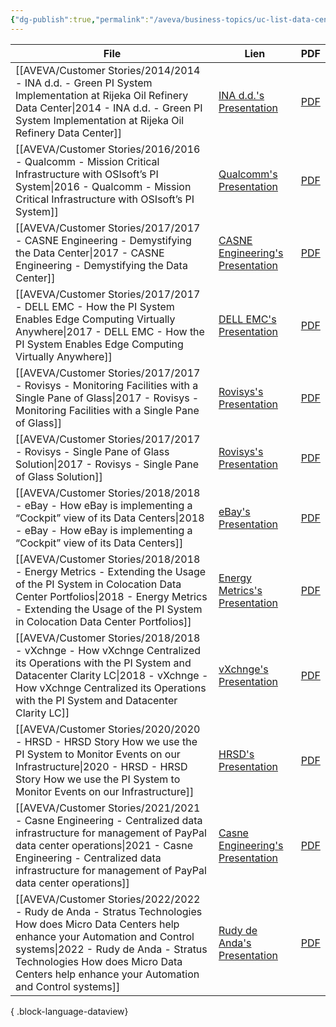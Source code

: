 ```yaml
---
{"dg-publish":true,"permalink":"/aveva/business-topics/uc-list-data-centers/","dgPassFrontmatter":true}
---
```



| File                                                                                                                                                                                                                                                                                | Lien                                                                                                                                                                            | PDF                                                                                                                                                                        |
| ----------------------------------------------------------------------------------------------------------------------------------------------------------------------------------------------------------------------------------------------------------------------------------- | ------------------------------------------------------------------------------------------------------------------------------------------------------------------------------- | -------------------------------------------------------------------------------------------------------------------------------------------------------------------------- |
| [[AVEVA/Customer Stories/2014/2014 - INA d.d. - Green PI System Implementation at Rijeka Oil Refinery Data Center\|2014 - INA d.d. - Green PI System Implementation at Rijeka Oil Refinery Data Center]]                                                                         | [INA d.d.'s Presentation](https://resources.osisoft.com/presentations/green-pi-system-implementation-at-rijeka-oil-refinery-data-center/)                                       | [PDF](https://cdn.osisoft.com/corp/en/media/presentations/2014/EMEA2014/PDF/EMEA14_INAdd_ZEZELJ_GreenPISystemImplementationatRijekaOilRefineryDataCenter.pdf)              |
| [[AVEVA/Customer Stories/2016/2016 - Qualcomm - Mission Critical Infrastructure with OSIsoft’s PI System\|2016 - Qualcomm - Mission Critical Infrastructure with OSIsoft’s PI System]]                                                                                           | [Qualcomm's Presentation](https://resources.osisoft.com/presentations/mission-critical-infrastructure-with-osisoft-s-pi-system/)                                                | [PDF](https://cdn.osisoft.com/corp/en/media/presentations/2016/UsersConference2016/PDF/FA162020_Qualcomm_Ward_MissionCriticalInfrastructurewithOSIsoftsPISystem.pdf)       |
| [[AVEVA/Customer Stories/2017/2017 - CASNE Engineering - Demystifying the Data Center\|2017 - CASNE Engineering - Demystifying the Data Center]]                                                                                                                                 | [CASNE Engineering's Presentation](https://resources.osisoft.com/presentations/demystifying-the-data-center/)                                                                   | [PDF](https://cdn.osisoft.com/osi/presentations/2017-uc-san-francisco/UC1702NAFW05_DigitalRealty_SGupana_BLake_DemystifyingtheDataCenter.pdf)                              |
| [[AVEVA/Customer Stories/2017/2017 - DELL EMC - How the PI System Enables Edge Computing Virtually Anywhere\|2017 - DELL EMC - How the PI System Enables Edge Computing Virtually Anywhere]]                                                                                     | [DELL EMC's Presentation](https://resources.osisoft.com/presentations/how-the-pi-system-enables-edge-computing-virtually-anywhere/)                                             | [PDF](https://cdn.osisoft.com/osi/presentations/2017-uc-san-francisco/UC17NA02II07_Dell_TDuncan_SRobertson_HowthePIEdge.pdf)                                               |
| [[AVEVA/Customer Stories/2017/2017 - Rovisys - Monitoring Facilities with a Single Pane of Glass\|2017 - Rovisys - Monitoring Facilities with a Single Pane of Glass]]                                                                                                           | [Rovisys's Presentation](https://resources.osisoft.com/presentations/monitoring-facilities-with-a-single-pane-of-glass/)                                                        | [PDF](https://cdn.osisoft.com/osi/presentations/2017-rs-charlotte/2017-rs-charlotte-040-Rovisys-Polaski-Monitoring-Facilities-with-a-Single-Pane-of-Glass.pdf)             |
| [[AVEVA/Customer Stories/2017/2017 - Rovisys - Single Pane of Glass Solution\|2017 - Rovisys - Single Pane of Glass Solution]]                                                                                                                                                   | [Rovisys's Presentation](https://resources.osisoft.com/presentations/single-pane-of-glass-solution/)                                                                            | [PDF](https://cdn.osisoft.com/osi/presentations/2017-uc-san-francisco/UC17NA010303_Rovisys_SinglePaneofGlassSolution.pdf)                                                  |
| [[AVEVA/Customer Stories/2018/2018 - eBay - How eBay is implementing a “Cockpit” view of its Data Centers\|2018 - eBay - How eBay is implementing a “Cockpit” view of its Data Centers]]                                                                                         | [eBay's Presentation](https://resources.osisoft.com/presentations/how-ebay-is-implementing-a--cockpit--view-of-its-data-centers-1x/)                                            | [PDF](https://cdn.osisoft.com/osi/presentations/2018-uc-san-francisco/UC18NA-D1EI04-eBay-JTepferPLepage-How-eBay-is-implementing-Cockpit-view-of-its-Data-Centers.pdf)     |
| [[AVEVA/Customer Stories/2018/2018 - Energy Metrics - Extending the Usage of the PI System in Colocation Data Center Portfolios\|2018 - Energy Metrics - Extending the Usage of the PI System in Colocation Data Center Portfolios]]                                             | [Energy Metrics's Presentation](https://resources.osisoft.com/presentations/extending-the-usage-of-the-pi-system-in-colocation-data-center-portfolios/)                         | [PDF](https://cdn.osisoft.com/osi/presentations/2018-uc-san-francisco/UC18NA-D2FA07-EnergyMetrics-GViknerRAvadaiappan-Extending-Usage-PISystem-Colocation-Data-Center.pdf) |
| [[AVEVA/Customer Stories/2018/2018 - vXchnge - How vXchnge Centralized its Operations with the PI System and Datacenter Clarity LC\|2018 - vXchnge - How vXchnge Centralized its Operations with the PI System and Datacenter Clarity LC]]                                       | [vXchnge's Presentation](https://resources.osisoft.com/presentations/how-vxchnge-centralized-its-operations-with-the-pi-system-and-datacenter-clarity-lc/)                      | [PDF](https://cdn.osisoft.com/osi/presentations/2018-uc-san-francisco/UC18NA-D2FA06-vXchnge-FAmoon-How-vXchnge-Centralized-Operations-PISystem-Datacenter-Clarity-LC.pdf)  |
| [[AVEVA/Customer Stories/2020/2020 - HRSD - HRSD Story  How we use the PI System to Monitor Events on our Infrastructure\|2020 - HRSD - HRSD Story  How we use the PI System to Monitor Events on our Infrastructure]]                                                           | [HRSD's Presentation](https://resources.osisoft.com/presentations/hrsd-story---how-we-use-the-pi-system-to-monitor-events-on-our-infrastructure/)                               | [PDF](https://cdn.osisoft.com/osi/presentations/2020-uc-san-francisco-online/UC20NA-D2WW02-HRSD-Elston-A-HRSD-Story-How-we-use-the-PI-System-to-monitor-events.pdf)        |
| [[AVEVA/Customer Stories/2021/2021 - Casne Engineering - Centralized data infrastructure for management of PayPal data center operations\|2021 - Casne Engineering - Centralized data infrastructure for management of PayPal data center operations]]                           | [Casne Engineering's Presentation](https://resources.osisoft.com/presentations/centralized-data-infrastructure-for-management-of-paypal-data-center-operations/)                | [PDF](https://cdn.osisoft.com/osi/presentations/2021-aveva-pi-world/UC21NA-D2IN070-Casne-Ewy-Centralized-data-infrastructure-for-manage.pdf)                               |
| [[AVEVA/Customer Stories/2022/2022 - Rudy de Anda - Stratus Technologies How does Micro Data Centers help enhance your Automation and Control systems\|2022 - Rudy de Anda - Stratus Technologies How does Micro Data Centers help enhance your Automation and Control systems]] | [Rudy de Anda's Presentation](https://resources.osisoft.com/presentations/stratus-technologies--how-does-micro-data-centers-help-enhance-your-automation-and-control-systems-/) | [PDF](https://cdn.osisoft.com/osi/presentations/2022-AVEVA-San-Francisco/UC22NA-02LT10-Stratus-DeAnda-Simplifying-IT-for-Critical-Operations-at-the-Edge.pdf)              |

{ .block-language-dataview}